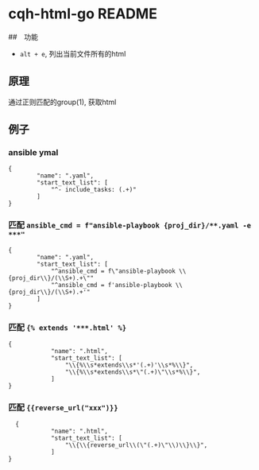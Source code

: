 # cqh-html-go README


##　功能

* `alt + e`, 列出当前文件所有的html


## 原理

通过正则匹配的group(1), 获取html


##  例子


### ansible ymal

```
{
        "name": ".yaml",
        "start_text_list": [
            "^- include_tasks: (.+)"
        ]
}
```


### 匹配 `ansible_cmd = f"ansible-playbook {proj_dir}/**.yaml -e ***"`


```
{
        "name": ".yaml",
        "start_text_list": [
            "^ansible_cmd = f\"ansible-playbook \\{proj_dir\\}/(\\S+).+\""
            "^ansible_cmd = f'ansible-playbook \\{proj_dir\\}/(\\S+).+'"
        ]
}

```

### 匹配 `{% extends '***.html' %}`


```
{
            "name": ".html",
            "start_text_list": [
                "\\{%\\s*extends\\s*'(.+)'\\s*%\\}",
                "\\{%\\s*extends\\s*\"(.+)\"\\s*%\\}",
            ]
}
```

### 匹配 `{{reverse_url("xxx")}}`


```
  {
            "name": ".html",
            "start_text_list": [
                "\\{\\{reverse_url\\(\"(.+)\"\\)\\}\\}",
            ]
}
```
